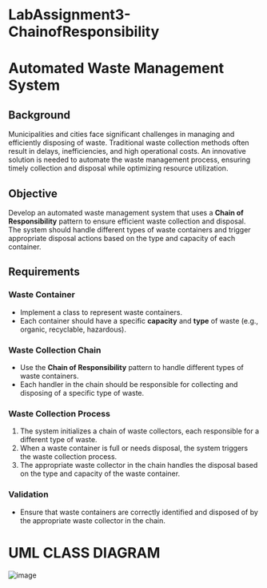 # LabAssignment3-ChainofResponsibility

# Automated Waste Management System

## Background
Municipalities and cities face significant challenges in managing and efficiently disposing of waste. Traditional waste collection methods often result in delays, inefficiencies, and high operational costs. An innovative solution is needed to automate the waste management process, ensuring timely collection and disposal while optimizing resource utilization.

## Objective
Develop an automated waste management system that uses a **Chain of Responsibility** pattern to ensure efficient waste collection and disposal. The system should handle different types of waste containers and trigger appropriate disposal actions based on the type and capacity of each container.

## Requirements

### Waste Container
- Implement a class to represent waste containers.
- Each container should have a specific **capacity** and **type** of waste (e.g., organic, recyclable, hazardous).

### Waste Collection Chain
- Use the **Chain of Responsibility** pattern to handle different types of waste containers.
- Each handler in the chain should be responsible for collecting and disposing of a specific type of waste.

### Waste Collection Process
1. The system initializes a chain of waste collectors, each responsible for a different type of waste.
2. When a waste container is full or needs disposal, the system triggers the waste collection process.
3. The appropriate waste collector in the chain handles the disposal based on the type and capacity of the waste container.

### Validation
- Ensure that waste containers are correctly identified and disposed of by the appropriate waste collector in the chain.











# UML CLASS DIAGRAM
![image](https://github.com/user-attachments/assets/aea679b9-d0c9-48bc-ad62-2557d72ff036)
